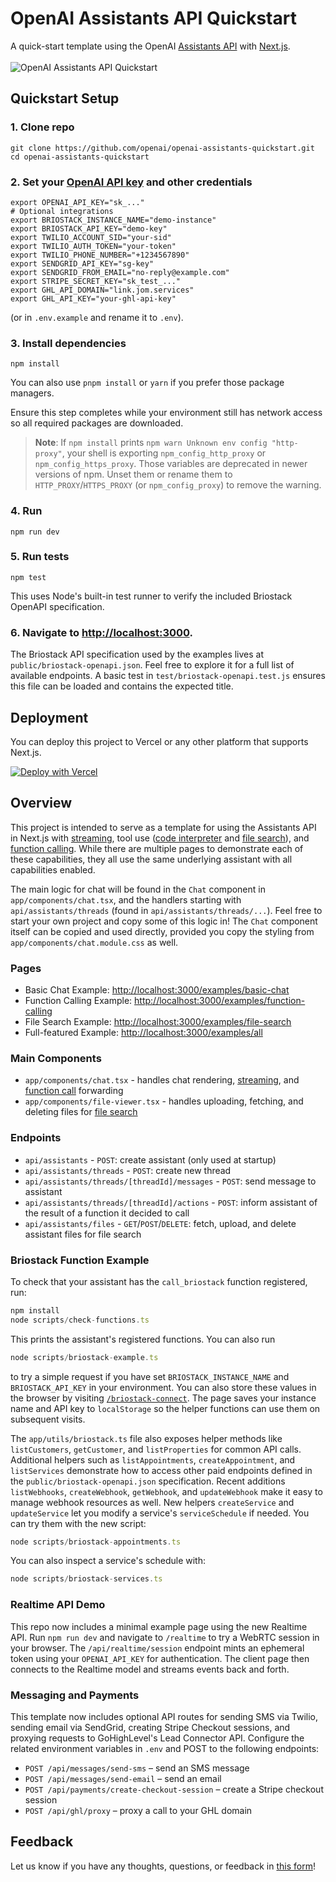 # OpenAI Assistants API Quickstart

A quick-start template using the OpenAI [Assistants API](https://platform.openai.com/docs/assistants/overview) with [Next.js](https://nextjs.org/docs).
<br/>
<br/>
![OpenAI Assistants API Quickstart](https://github.com/openai/openai-assistants-quickstart/assets/27232/755e85e9-3ea4-421f-b202-3b0c435ea270)

## Quickstart Setup

### 1. Clone repo

```shell
git clone https://github.com/openai/openai-assistants-quickstart.git
cd openai-assistants-quickstart
```

### 2. Set your [OpenAI API key](https://platform.openai.com/api-keys) and other credentials

```shell
export OPENAI_API_KEY="sk_..."
# Optional integrations
export BRIOSTACK_INSTANCE_NAME="demo-instance"
export BRIOSTACK_API_KEY="demo-key"
export TWILIO_ACCOUNT_SID="your-sid"
export TWILIO_AUTH_TOKEN="your-token"
export TWILIO_PHONE_NUMBER="+1234567890"
export SENDGRID_API_KEY="sg-key"
export SENDGRID_FROM_EMAIL="no-reply@example.com"
export STRIPE_SECRET_KEY="sk_test_..."
export GHL_API_DOMAIN="link.jom.services"
export GHL_API_KEY="your-ghl-api-key"
```

(or in `.env.example` and rename it to `.env`).

### 3. Install dependencies

```shell
npm install
```
You can also use `pnpm install` or `yarn` if you prefer those package managers.

Ensure this step completes while your environment still has network
access so all required packages are downloaded.

> **Note**: If `npm install` prints `npm warn Unknown env config "http-proxy"`,
> your shell is exporting `npm_config_http_proxy` or `npm_config_https_proxy`.
> Those variables are deprecated in newer versions of npm. Unset them or rename
> them to `HTTP_PROXY`/`HTTPS_PROXY` (or `npm_config_proxy`) to remove the
> warning.

### 4. Run

```shell
npm run dev
```

### 5. Run tests

```shell
npm test
```

This uses Node's built-in test runner to verify the included Briostack OpenAPI specification.

### 6. Navigate to [http://localhost:3000](http://localhost:3000).

The Briostack API specification used by the examples lives at
`public/briostack-openapi.json`. Feel free to explore it for a full list of
available endpoints. A basic test in `test/briostack-openapi.test.js` ensures this file can be loaded and contains the expected title.

## Deployment

You can deploy this project to Vercel or any other platform that supports Next.js.

[![Deploy with Vercel](https://vercel.com/button)](https://vercel.com/new/clone?repository-url=https%3A%2F%2Fgithub.com%2Fopenai%2Fopenai-assistants-quickstart&env=OPENAI_API_KEY,OPENAI_ASSISTANT_ID&envDescription=API%20Keys%20and%20Instructions&envLink=https%3A%2F%2Fgithub.com%2Fopenai%2Fopenai-assistants-quickstart%2Fblob%2Fmain%2F.env.example)

## Overview

This project is intended to serve as a template for using the Assistants API in Next.js with [streaming](https://platform.openai.com/docs/assistants/overview/step-4-create-a-run), tool use ([code interpreter](https://platform.openai.com/docs/assistants/tools/code-interpreter) and [file search](https://platform.openai.com/docs/assistants/tools/file-search)), and [function calling](https://platform.openai.com/docs/assistants/tools/function-calling). While there are multiple pages to demonstrate each of these capabilities, they all use the same underlying assistant with all capabilities enabled.

The main logic for chat will be found in the `Chat` component in `app/components/chat.tsx`, and the handlers starting with `api/assistants/threads` (found in `api/assistants/threads/...`). Feel free to start your own project and copy some of this logic in! The `Chat` component itself can be copied and used directly, provided you copy the styling from `app/components/chat.module.css` as well.

### Pages

- Basic Chat Example: [http://localhost:3000/examples/basic-chat](http://localhost:3000/examples/basic-chat)
- Function Calling Example: [http://localhost:3000/examples/function-calling](http://localhost:3000/examples/function-calling)
- File Search Example: [http://localhost:3000/examples/file-search](http://localhost:3000/examples/file-search)
- Full-featured Example: [http://localhost:3000/examples/all](http://localhost:3000/examples/all)

### Main Components

- `app/components/chat.tsx` - handles chat rendering, [streaming](https://platform.openai.com/docs/assistants/overview?context=with-streaming), and [function call](https://platform.openai.com/docs/assistants/tools/function-calling/quickstart?context=streaming&lang=node.js) forwarding
- `app/components/file-viewer.tsx` - handles uploading, fetching, and deleting files for [file search](https://platform.openai.com/docs/assistants/tools/file-search)

### Endpoints

- `api/assistants` - `POST`: create assistant (only used at startup)
- `api/assistants/threads` - `POST`: create new thread
- `api/assistants/threads/[threadId]/messages` - `POST`: send message to assistant
- `api/assistants/threads/[threadId]/actions` - `POST`: inform assistant of the result of a function it decided to call
- `api/assistants/files` - `GET`/`POST`/`DELETE`: fetch, upload, and delete assistant files for file search

### Briostack Function Example

To check that your assistant has the `call_briostack` function registered, run:

```ts
npm install
node scripts/check-functions.ts
```

This prints the assistant's registered functions. You can also run

```ts
node scripts/briostack-example.ts
```

to try a simple request if you have set `BRIOSTACK_INSTANCE_NAME` and
`BRIOSTACK_API_KEY` in your environment. You can also store these
values in the browser by visiting [`/briostack-connect`](./briostack-connect).
The page saves your instance name and API key to `localStorage` so the
helper functions can use them on subsequent visits.

The `app/utils/briostack.ts` file also exposes helper methods like
`listCustomers`, `getCustomer`, and `listProperties` for common API calls.
Additional helpers such as `listAppointments`, `createAppointment`, and
`listServices` demonstrate how to access other paid endpoints defined in the
`public/briostack-openapi.json` specification. Recent additions
`listWebhooks`, `createWebhook`, `getWebhook`, and `updateWebhook` make it easy
to manage webhook resources as well. New helpers `createService` and
`updateService` let you modify a service's `serviceSchedule` if needed. You can
try them with the new
script:

```ts
node scripts/briostack-appointments.ts
```

You can also inspect a service's schedule with:

```ts
node scripts/briostack-services.ts
```


### Realtime API Demo

This repo now includes a minimal example page using the new Realtime API.
Run `npm run dev` and navigate to `/realtime` to try a WebRTC session in your
browser. The `/api/realtime/session` endpoint mints an ephemeral token using
your `OPENAI_API_KEY` for authentication. The client page then connects to the
Realtime model and streams events back and forth.

### Messaging and Payments

This template now includes optional API routes for sending SMS via Twilio,
sending email via SendGrid, creating Stripe Checkout sessions, and proxying
requests to GoHighLevel's Lead Connector API. Configure the related environment
variables in `.env` and POST to the following endpoints:

- `POST /api/messages/send-sms` – send an SMS message
- `POST /api/messages/send-email` – send an email
- `POST /api/payments/create-checkout-session` – create a Stripe checkout session
- `POST /api/ghl/proxy` – proxy a call to your GHL domain

## Feedback

Let us know if you have any thoughts, questions, or feedback in [this form](https://docs.google.com/forms/d/e/1FAIpQLScn_RSBryMXCZjCyWV4_ebctksVvQYWkrq90iN21l1HLv3kPg/viewform?usp=sf_link)!
